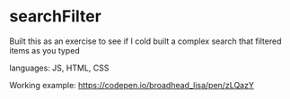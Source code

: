 # searchFilter
Built this as an exercise to see if I cold built a complex search that filtered items as you typed

languages: JS, HTML, CSS

Working example: https://codepen.io/broadhead_lisa/pen/zLQazY
